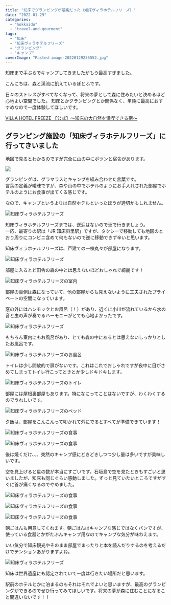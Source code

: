 ```yaml
---
title: "知床でグランピングが最高だった（知床ヴィラホテルフリーズ）"
date: "2022-01-29"
categories:
  - "hokkaido"
  - "travel-and-gourment"
tags:
  - "知床"
  - "知床ヴィラホテルフリーズ"
  - "グランピング"
  - "キャンプ"
coverImage: "Pasted-image-20220129235552.jpg"
---
```


知床まで手ぶらでキャンプしてきましたがもう最高すぎました。

こんにちは、森と渓流に飢えているぽとふです。

日々のストレスがすべてなくなって、将来の夢として森に住みたいと決めるほど心地よい空間でした。
知床とかグランピングとか関係なく、単純に最高におすすめなので一度体験してほしいです。

[VILLA HOTEL FREEZE 【公式】〜知床の大自然を満喫できる宿〜](http://www.freeze39.com/index.html)

## グランピング施設の「知床ヴィラホテルフリーズ」に行ってきいました

地図で見るとわかるのですが完全に山の中にポツンと宿舎があります。

![](images/Pasted-image-20220129234227.jpg)

グランピングは、グラマラスとキャンプを組み合わせた言葉です。  
言葉の定義が曖昧ですが、森や山の中でホテルのようにお手入れされた部屋でホテルのようにお食事が出てくる感じです。

なので、キャンプというよりは自然ホテルといったほうが適切かもしれません。

![知床ヴィラホテルフリーズ](images/Pasted-image-20220129233829.jpg)

知床ヴィラホテルフリーズまでは、送迎はないので車で行きましょう。  
一応、最寄りの駅は「JR 知床斜里駅」ですが、タクシーで移動しても地図のとおり周りにコンビニ含めて何もないので逆に移動できず辛いと思います。

知床ヴィラホテルフリーズは、戸建ての一棟丸々が部屋になります。

![知床ヴィラホテルフリーズ](images/Pasted-image-20220129235405.jpg)

部屋に入るとど田舎の森の中とは思えないほどおしゃれで綺麗です！

![知床ヴィラホテルフリーズの室内](images/Pasted-image-20220129235552.jpg)

部屋の裏側は森になっていて、他の部屋からも見えないように工夫されたプライベートの空間になっています。

窓の外にはハンモックとお風呂（！）があり、近くに小川が流れているから水の音と虫の声が奏でるハーモニーがとても心地よかったです。

![知床ヴィラホテルフリーズ](images/Pasted-image-20220129235839.jpg)

もちろん室内にもお風呂があり、とても森の中にあるとは思えないしっかりとしたお風呂です。

![知床ヴィラホテルフリーズのお風呂](images/Pasted-image-20220129235904.jpg)

トイレは少し開放的で扉がないです。これはこれでおしゃれですが夜中に目がさめてしまってトイレ行こってときとか少しドキドキします。

![知床ヴィラホテルフリーズのトイレ](images/Pasted-image-20220130000023.jpg)

部屋には屋根裏部屋もあります。特になにってことはないですが、わくわくするのでうれしいです。

![知床ヴィラホテルフリーズのベッド](images/Pasted-image-20220130000255.jpg)

夕飯は、部屋をこんこんって叩かれて外にでるとすべてが準備できています！

![知床ヴィラホテルフリーズの食事](images/Pasted-image-20220130000414.jpg)

![知床ヴィラホテルフリーズの食事](images/Pasted-image-20220130000552.jpg)

後は焼くだけ、、、突然のキャンプ感にどきどきしつつ少し量は多いですが美味しいです。

空を見上げると星の数が本当にすごいです。石垣島で空を見たときもすごいと思いましたが、知床も同じぐらい感動しました。ずっと見ていたいところですがすぐに首が痛くなるのでやめました。

![知床ヴィラホテルフリーズの食事](images/Pasted-image-20220130000938.jpg)

![知床ヴィラホテルフリーズの食事](images/Pasted-image-20220130000816.jpg)

![知床ヴィラホテルフリーズの食事](images/Pasted-image-20220130001008.jpg)

朝ごはんも用意してくれます。朝ごはんはキャンプな感じではなくパンですが、使っている食器とかがたぶんキャンプ用なのでキャンプな気分が味わえます。

いい気分で知床観光やそのまま部屋でまったりと本を読んだりするのを考えるだけでテンションあがりますよね。

![知床ヴィラホテルフリーズ](images/Pasted-image-20220130001102.jpg)

知床は世界遺産にも認定されていて一度は行きたい場所だと思います。

駅前のホテルとかに泊まるのもそれはそれでよいと思いますが、最高のグランピングができるのでぜひ行ってみてほしいです。将来の夢が森に住むことになること間違いないです！！
